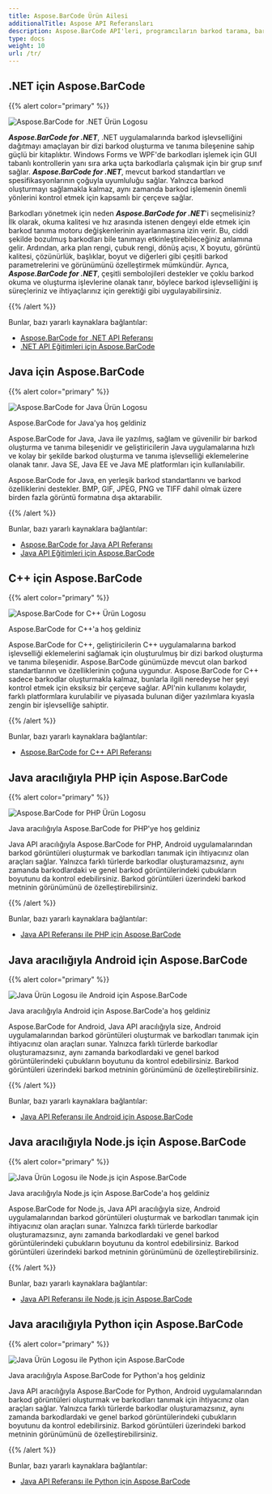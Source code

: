 ```yaml
---
title: Aspose.BarCode Ürün Ailesi
additionalTitle: Aspose API Referansları
description: Aspose.BarCode API'leri, programcıların barkod tarama, barkod okuma ve qr tarama işlevlerini kontrol etmelerine ve yönetmelerine olanak tanır. Barkodları işlemek için GUI tabanlı kontrollerin yanı sıra arka uçta barkodlarla çalışmak için bir grup sınıf sağlar. Ücretsiz değerlendirme sürümü mevcuttur.
type: docs
weight: 10
url: /tr/
---
```


## .NET için Aspose.BarCode

{{% alert color="primary" %}} 

![Aspose.BarCode for .NET Ürün Logosu](../home_1.png)

***Aspose.BarCode for .NET***, .NET uygulamalarında barkod işlevselliğini dağıtmayı amaçlayan bir dizi barkod oluşturma ve tanıma bileşenine sahip güçlü bir kitaplıktır. Windows Forms ve WPF'de barkodları işlemek için GUI tabanlı kontrollerin yanı sıra arka uçta barkodlarla çalışmak için bir grup sınıf sağlar. ***Aspose.BarCode for .NET***, mevcut barkod standartları ve spesifikasyonlarının çoğuyla uyumluluğu sağlar. Yalnızca barkod oluşturmayı sağlamakla kalmaz, aynı zamanda barkod işlemenin önemli yönlerini kontrol etmek için kapsamlı bir çerçeve sağlar.

Barkodları yönetmek için neden ***Aspose.BarCode for .NET***'i seçmelisiniz? İlk olarak, okuma kalitesi ve hız arasında istenen dengeyi elde etmek için barkod tanıma motoru değişkenlerinin ayarlanmasına izin verir. Bu, ciddi şekilde bozulmuş barkodları bile tanımayı etkinleştirebileceğiniz anlamına gelir.
Ardından, arka plan rengi, çubuk rengi, dönüş açısı, X boyutu, görüntü kalitesi, çözünürlük, başlıklar, boyut ve diğerleri gibi çeşitli barkod parametrelerini ve görünümünü özelleştirmek mümkündür.
Ayrıca, ***Aspose.BarCode for .NET***, çeşitli sembolojileri destekler ve çoklu barkod okuma ve oluşturma işlevlerine olanak tanır, böylece barkod işlevselliğini iş süreçleriniz ve ihtiyaçlarınız için gerektiği gibi uygulayabilirsiniz.

{{% /alert %}} 

Bunlar, bazı yararlı kaynaklara bağlantılar:
- [Aspose.BarCode for .NET API Referansı](/barcode/tr/net/)
- [.NET API Eğitimleri için Aspose.BarCode](/tutorials/barcode/tr/net/)


## Java için Aspose.BarCode

{{% alert color="primary" %}}

![Aspose.BarCode for Java Ürün Logosu](../home_2.png)

Aspose.BarCode for Java'ya hoş geldiniz

Aspose.BarCode for Java, Java ile yazılmış, sağlam ve güvenilir bir barkod oluşturma ve tanıma bileşenidir ve geliştiricilerin Java uygulamalarına hızlı ve kolay bir şekilde barkod oluşturma ve tanıma işlevselliği eklemelerine olanak tanır. Java SE, Java EE ve Java ME platformları için kullanılabilir.

Aspose.BarCode for Java, en yerleşik barkod standartlarını ve barkod özelliklerini destekler. BMP, GIF, JPEG, PNG ve TIFF dahil olmak üzere birden fazla görüntü formatına dışa aktarabilir.

{{% /alert %}} 

Bunlar, bazı yararlı kaynaklara bağlantılar:
- [Aspose.BarCode for Java API Referansı](/barcode/java/)
- [Java API Eğitimleri için Aspose.BarCode](/tutorials/barcode/tr/java/)


## C++ için Aspose.BarCode
{{% alert color="primary" %}}

![Aspose.BarCode for C++ Ürün Logosu](../home_3.png)

Aspose.BarCode for C++'a hoş geldiniz

Aspose.BarCode for C++, geliştiricilerin C++ uygulamalarına barkod işlevselliği eklemelerini sağlamak için oluşturulmuş bir dizi barkod oluşturma ve tanıma bileşenidir. Aspose.BarCode günümüzde mevcut olan barkod standartlarının ve özelliklerinin çoğuna uygundur. Aspose.BarCode for C++ sadece barkodlar oluşturmakla kalmaz, bunlarla ilgili neredeyse her şeyi kontrol etmek için eksiksiz bir çerçeve sağlar. API'nin kullanımı kolaydır, farklı platformlara kurulabilir ve piyasada bulunan diğer yazılımlara kıyasla zengin bir işlevselliğe sahiptir.

{{% /alert %}} 

Bunlar, bazı yararlı kaynaklara bağlantılar:
- [Aspose.BarCode for C++ API Referansı](/barcode/cpp/)

## Java aracılığıyla PHP için Aspose.BarCode
{{% alert color="primary" %}}

![Aspose.BarCode for PHP Ürün Logosu](../home_4.png)

Java aracılığıyla Aspose.BarCode for PHP'ye hoş geldiniz

Java API aracılığıyla Aspose.BarCode for PHP, Android uygulamalarından barkod görüntüleri oluşturmak ve barkodları tanımak için ihtiyacınız olan araçları sağlar. Yalnızca farklı türlerde barkodlar oluşturamazsınız, aynı zamanda barkodlardaki ve genel barkod görüntülerindeki çubukların boyutunu da kontrol edebilirsiniz. Barkod görüntüleri üzerindeki barkod metninin görünümünü de özelleştirebilirsiniz.

{{% /alert %}} 

Bunlar, bazı yararlı kaynaklara bağlantılar:
- [Java API Referansı ile PHP için Aspose.BarCode](/barcode/php/)


## Java aracılığıyla Android için Aspose.BarCode
{{% alert color="primary" %}}

![Java Ürün Logosu ile Android için Aspose.BarCode](../home_5.png)

Java aracılığıyla Android için Aspose.BarCode'a hoş geldiniz

Aspose.BarCode for Android, Java API aracılığıyla size, Android uygulamalarından barkod görüntüleri oluşturmak ve barkodları tanımak için ihtiyacınız olan araçları sunar. Yalnızca farklı türlerde barkodlar oluşturamazsınız, aynı zamanda barkodlardaki ve genel barkod görüntülerindeki çubukların boyutunu da kontrol edebilirsiniz. Barkod görüntüleri üzerindeki barkod metninin görünümünü de özelleştirebilirsiniz.

{{% /alert %}} 

Bunlar, bazı yararlı kaynaklara bağlantılar:

- [Java API Referansı ile Android için Aspose.BarCode](/barcode/androidjava/)

## Java aracılığıyla Node.js için Aspose.BarCode
{{% alert color="primary" %}}

![Java Ürün Logosu ile Node.js için Aspose.BarCode](../home_6.png)

Java aracılığıyla Node.js için Aspose.BarCode'a hoş geldiniz

Aspose.BarCode for Node.js, Java API aracılığıyla size, Android uygulamalarından barkod görüntüleri oluşturmak ve barkodları tanımak için ihtiyacınız olan araçları sunar. Yalnızca farklı türlerde barkodlar oluşturamazsınız, aynı zamanda barkodlardaki ve genel barkod görüntülerindeki çubukların boyutunu da kontrol edebilirsiniz. Barkod görüntüleri üzerindeki barkod metninin görünümünü de özelleştirebilirsiniz.

{{% /alert %}} 

Bunlar, bazı yararlı kaynaklara bağlantılar:
- [Java API Referansı ile Node.js için Aspose.BarCode](/barcode/nodejs/)

## Java aracılığıyla Python için Aspose.BarCode
{{% alert color="primary" %}}

![Java Ürün Logosu ile Python için Aspose.BarCode](../home_7.png)

Java aracılığıyla Aspose.BarCode for Python'a hoş geldiniz

Java API aracılığıyla Aspose.BarCode for Python, Android uygulamalarından barkod görüntüleri oluşturmak ve barkodları tanımak için ihtiyacınız olan araçları sağlar. Yalnızca farklı türlerde barkodlar oluşturamazsınız, aynı zamanda barkodlardaki ve genel barkod görüntülerindeki çubukların boyutunu da kontrol edebilirsiniz. Barkod görüntüleri üzerindeki barkod metninin görünümünü de özelleştirebilirsiniz.

{{% /alert %}} 

Bunlar, bazı yararlı kaynaklara bağlantılar:
- [Java API Referansı ile Python için Aspose.BarCode](/barcode/python-java/)